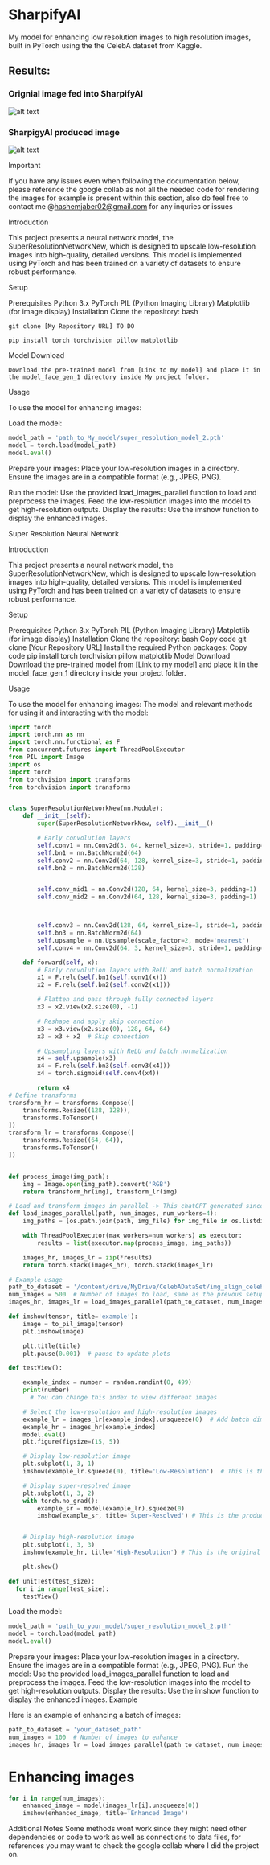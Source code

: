 # SharpifyAI
My model for enhancing low resolution images to high resolution images, built in PyTorch using the the CelebA dataset from Kaggle.

## Results:
### Orignial image fed into SharpifyAI
![alt text](https://github.com/hashemJaber/SharpifyAI/blob/main/before_A2.png?raw=true)
### SharpigyAI produced image 
![alt text](https://github.com/hashemJaber/SharpifyAI/blob/main/after_A2.png?raw=true)

> [!IMPORTANT]
> If you have any issues even when following the documentation below, please reference the google collab as not all the needed code for rendering the images for example is present within this section, also do feel free to contact me @hashemjaber02@gmail.com for any inquries or issues

Introduction

This project presents a neural network model, the SuperResolutionNetworkNew, which is designed to upscale low-resolution images into high-quality, detailed versions. This model is implemented using PyTorch and has been trained on a variety of datasets to ensure robust performance.

Setup

Prerequisites
Python 3.x
PyTorch
PIL (Python Imaging Library)
Matplotlib (for image display)
Installation
Clone the repository:
bash
```
git clone [My Repository URL] TO DO
```

```
pip install torch torchvision pillow matplotlib
```
Model Download
```
Download the pre-trained model from [Link to my model] and place it in the model_face_gen_1 directory inside My project folder.
```
Usage

To use the model for enhancing images:

Load the model:

```Python
model_path = 'path_to_My_model/super_resolution_model_2.pth'
model = torch.load(model_path)
model.eval()
```
Prepare your images:
Place your low-resolution images in a directory.
Ensure the images are in a compatible format (e.g., JPEG, PNG).

Run the model:
Use the provided load_images_parallel function to load and preprocess the images.
Feed the low-resolution images into the model to get high-resolution outputs.
Display the results:
Use the imshow function to display the enhanced images.


Super Resolution Neural Network

Introduction

This project presents a neural network model, the SuperResolutionNetworkNew, which is designed to upscale low-resolution images into high-quality, detailed versions. This model is implemented using PyTorch and has been trained on a variety of datasets to ensure robust performance.

Setup

Prerequisites
Python 3.x
PyTorch
PIL (Python Imaging Library)
Matplotlib (for image display)
Installation
Clone the repository:
bash
Copy code
git clone [Your Repository URL]
Install the required Python packages:
Copy code
pip install torch torchvision pillow matplotlib
Model Download
Download the pre-trained model from [Link to my model] and place it in the model_face_gen_1 directory inside your project folder.

Usage

To use the model for enhancing images:
The model and relevant methods for using it and interacting with the model:
```Python
import torch
import torch.nn as nn
import torch.nn.functional as F
from concurrent.futures import ThreadPoolExecutor
from PIL import Image
import os
import torch
from torchvision import transforms
from torchvision import transforms


class SuperResolutionNetworkNew(nn.Module):
    def __init__(self):
        super(SuperResolutionNetworkNew, self).__init__()

        # Early convolution layers
        self.conv1 = nn.Conv2d(3, 64, kernel_size=3, stride=1, padding=1)
        self.bn1 = nn.BatchNorm2d(64)
        self.conv2 = nn.Conv2d(64, 128, kernel_size=3, stride=1, padding=1)
        self.bn2 = nn.BatchNorm2d(128)


        self.conv_mid1 = nn.Conv2d(128, 64, kernel_size=3, padding=1)
        self.conv_mid2 = nn.Conv2d(64, 128, kernel_size=3, padding=1)



        self.conv3 = nn.Conv2d(128, 64, kernel_size=3, stride=1, padding=1)
        self.bn3 = nn.BatchNorm2d(64)
        self.upsample = nn.Upsample(scale_factor=2, mode='nearest')
        self.conv4 = nn.Conv2d(64, 3, kernel_size=3, stride=1, padding=1)

    def forward(self, x):
        # Early convolution layers with ReLU and batch normalization
        x1 = F.relu(self.bn1(self.conv1(x)))
        x2 = F.relu(self.bn2(self.conv2(x1)))

        # Flatten and pass through fully connected layers
        x3 = x2.view(x2.size(0), -1)

        # Reshape and apply skip connection
        x3 = x3.view(x2.size(0), 128, 64, 64)
        x3 = x3 + x2  # Skip connection

        # Upsampling layers with ReLU and batch normalization
        x4 = self.upsample(x3)
        x4 = F.relu(self.bn3(self.conv3(x4)))
        x4 = torch.sigmoid(self.conv4(x4))

        return x4
# Define transforms
transform_hr = transforms.Compose([
    transforms.Resize((128, 128)),
    transforms.ToTensor()
])
transform_lr = transforms.Compose([
    transforms.Resize((64, 64)),
    transforms.ToTensor()
])


def process_image(img_path):
    img = Image.open(img_path).convert('RGB')
    return transform_hr(img), transform_lr(img)

# Load and transform images in parallel -> This chatGPT generated since it really took a long time to download the images let alone preprocess them and train the model with them so I asked it if there was a way to make this proces quicker and this is what it gave me
def load_images_parallel(path, num_images, num_workers=4):
    img_paths = [os.path.join(path, img_file) for img_file in os.listdir(path)[:num_images]]

    with ThreadPoolExecutor(max_workers=num_workers) as executor:
        results = list(executor.map(process_image, img_paths))

    images_hr, images_lr = zip(*results)
    return torch.stack(images_hr), torch.stack(images_lr)

# Example usage
path_to_dataset = '/content/drive/MyDrive/CelebADataSet/img_align_celeba/img_align_celeba'
num_images = 500  # Number of images to load, same as the prevous setup no change
images_hr, images_lr = load_images_parallel(path_to_dataset, num_images)

def imshow(tensor, title='example'):
    image = to_pil_image(tensor)
    plt.imshow(image)

    plt.title(title)
    plt.pause(0.001)  # pause to update plots

def testView():

    example_index = number = random.randint(0, 499)
    print(number)
      # You can change this index to view different images

    # Select the low-resolution and high-resolution images
    example_lr = images_lr[example_index].unsqueeze(0)  # Add batch dimension
    example_hr = images_hr[example_index]
    model.eval()
    plt.figure(figsize=(15, 5))

    # Display low-resolution image
    plt.subplot(1, 3, 1)
    imshow(example_lr.squeeze(0), title='Low-Resolution')  # This is the low resolution image

    # Display super-resolved image
    plt.subplot(1, 3, 2)
    with torch.no_grad():
        example_sr = model(example_lr).squeeze(0)
        imshow(example_sr, title='Super-Resolved') # This is the produced image


    # Display high-resolution image
    plt.subplot(1, 3, 3)
    imshow(example_hr, title='High-Resolution') # This is the original image

    plt.show()

def unitTest(test_size):
  for i in range(test_size):
    testView()
```
Load the model:
```Python
model_path = 'path_to_your_model/super_resolution_model_2.pth'
model = torch.load(model_path)
model.eval()
```
Prepare your images:
Place your low-resolution images in a directory.
Ensure the images are in a compatible format (e.g., JPEG, PNG).
Run the model:
Use the provided load_images_parallel function to load and preprocess the images.
Feed the low-resolution images into the model to get high-resolution outputs.
Display the results:
Use the imshow function to display the enhanced images.
Example

Here is an example of enhancing a batch of images:
```Python
path_to_dataset = 'your_dataset_path'
num_images = 100  # Number of images to enhance
images_hr, images_lr = load_images_parallel(path_to_dataset, num_images)
```
# Enhancing images
```Python
for i in range(num_images):
    enhanced_image = model(images_lr[i].unsqueeze(0))
    imshow(enhanced_image, title='Enhanced Image')
``` 
Additional Notes
Some methods wont work since they might need other dependencies or code to work as well as connections to data files, for references you may want to check the google collab where I did the project on.
